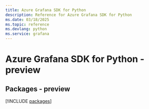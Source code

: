```yaml
---
title: Azure Grafana SDK for Python
description: Reference for Azure Grafana SDK for Python
ms.date: 03/18/2025
ms.topic: reference
ms.devlang: python
ms.service: grafana
---
```

# Azure Grafana SDK for Python - preview
## Packages - preview
[!INCLUDE [packages](grafana-index.md)]